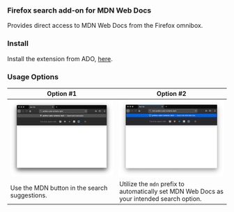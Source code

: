 ### Firefox search add-on for MDN Web Docs
Provides direct access to MDN Web Docs from the Firefox omnibox.

### Install
Install the extension from ADO, [here](https://addons.mozilla.org/en-US/firefox/addon/mdn-web-docs-search/).

### Usage Options
Option #1 | Option #2
------------ | -------------
![screenshot#1](https://raw.githubusercontent.com/wtfdanny/mdn-web-docs-search/master/resources/Screen%20Shot%202020-03-05%20at%202.27.28%20PM.png) | ![screenshot#2](https://raw.githubusercontent.com/wtfdanny/mdn-web-docs-search/master/resources/Screen%20Shot%202020-03-05%20at%202.27.37%20PM.png)
Use the MDN button in the search suggestions. | Utilize the `mdn` prefix to automatically set MDN Web Docs as your intended search option.
